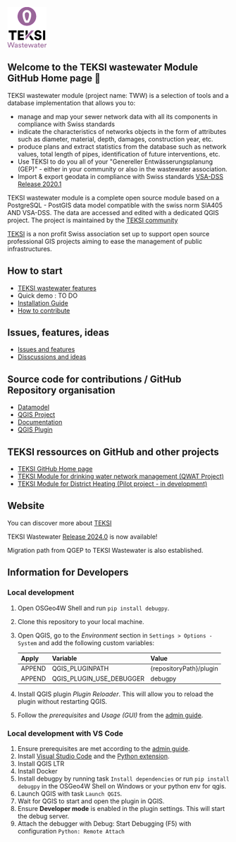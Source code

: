 ![TEKSI wastewater Module](https://github.com/teksi/Home/blob/master/Ressources/Logos/modules/EN/210910-teksi-waste-logos-en-01_45pp.png?raw=true)

## Welcome to the TEKSI wastewater Module GitHub Home page 👋
TEKSI wastewater module (project name: TWW) is a selection of tools and a database implementation that allows you to:

* manage and map your sewer network data with all its components in compliance with Swiss standards
* indicate the characteristics of networks objects in the form of attributes such as diameter, material, depth, damages, construction year, etc.
* produce plans and extract statistics from the database such as network values, total length of pipes, identification of future interventions, etc.
* Use TEKSI to do you all of your "Genereller Entwässerungsplanung (GEP)" - either in your community or also in the wastewater association.
* Import & export geodata in compliance with Swiss standards [VSA-DSS Release 2020.1](https://www.vsa.ch/models/?dir=2020_1)


TEKSI wastewater module is a complete open source module based on a PostgreSQL - PostGIS data model compatible with the swiss norm SIA405 AND VSA-DSS. The data are accessed and edited with a dedicated QGIS project.
The project is maintained by the [TEKSI community](https://www.teksi.ch)

[TEKSI](https://www.teksi.ch) is a non profit Swiss association set up to support open source professional GIS projects aiming to ease the management of public infrastructures.

## How to start
* [TEKSI wastewater features](https://teksi.github.io/wastewater/features-guide/)
* Quick demo : TO DO
* [Installation Guide](https://teksi.github.io/wastewater/installation-guide/)
* [How to contribute](https://github.com/teksi/Home/wiki/TEKSI-Contributor-Guide)

## Issues, features, ideas
* [Issues and features](https://github.com/teksi/wastewater/issues)
* [Disscussions and ideas](https://github.com/teksi/wastewater/discussions)

## Source code for contributions / GitHub Repository organisation
* [Datamodel](https://github.com/teksi/wastewater/tree/main/datamodel)
* [QGIS Project](https://github.com/teksi/wastewater/tree/main/project)
* [Documentation](https://github.com/teksi/wastewater/tree/main/docs)
* [QGIS Plugin](https://github.com/teksi/wastewater/tree/main/plugin)

## TEKSI ressources on GitHub and other projects
* [TEKSI GitHub Home page](https://github.com/TEKSI)
* [TEKSI Module for drinking water network management (QWAT Project)](https://github.com/QWAT)
* [TEKSI Module for District Heating (Pilot project - in development)](https://github.com/teksi/district_heating)

## Website
You can discover more about [TEKSI](https://www.teksi.ch)


TEKSI Wastewater [Release 2024.0](https://github.com/teksi/wastewater/releases) is now available!

Migration path from QGEP to TEKSI Wastewater is also established. <!---  // skip-keyword-check -->

## Information for Developers

### Local development

1. Open OSGeo4W Shell and run `pip install debugpy`.
2. Clone this repository to your local machine.
3. Open QGIS, go to the _Environment_ section in `Settings > Options - System` and add the following custom variables:

   | Apply  | Variable                 | Value                   |
   | :----- | :----------------------- | :---------------------- |
   | APPEND | QGIS_PLUGINPATH          | {repositoryPath}/plugin |
   | APPEND | QGIS_PLUGIN_USE_DEBUGGER | debugpy                 |

4. Install QGIS plugin _Plugin Reloader_. This will allow you to reload the plugin without restarting QGIS.
5. Follow the _prerequisites_ and _Usage (GUI)_ from the [admin guide](docs/en/admin-guide/interlis-io/index.rst).

### Local development with VS Code

1. Ensure prerequisites are met according to the [admin guide](docs/en/admin-guide/interlis-io/index.rst).
2. Install [Visual Studio Code](https://code.visualstudio.com/) and the [Python extension](https://marketplace.visualstudio.com/items?itemName=ms-python.python).
3. Install QGIS LTR
4. Install Docker
5. Install debugpy by running task `Install dependencies` or run `pip install debugpy` in the OSGeo4W Shell on Windows or your python env for qgis.
6. Launch QGIS with task `Launch QGIS`.
7. Wait for QGIS to start and open the plugin in QGIS.
7. Ensure __Developer mode__ is enabled in the plugin settings. This will start the debug server.
8. Attach the debugger with Debug: Start Debugging (F5) with configuration `Python: Remote Attach`

